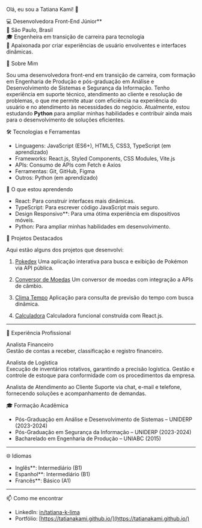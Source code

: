 Olá, eu sou a Tatiana Kami! 👋

💻 Desenvolvedora Front-End Júnior**  
📍 São Paulo, Brasil  
🎓 Engenheira em transição de carreira para tecnologia  
🌱 Apaixonada por criar experiências de usuário envolventes e interfaces dinâmicas.

🚀 Sobre Mim

Sou uma desenvolvedora front-end em transição de carreira, com formação em Engenharia de Produção e pós-graduação em Análise e Desenvolvimento de Sistemas e Segurança da Informação. Tenho experiência em suporte técnico, atendimento ao cliente e resolução de problemas, o que me permite atuar com eficiência na experiência do usuário e no atendimento às necessidades do negócio. Atualmente, estou estudando **Python** para ampliar minhas habilidades e contribuir ainda mais para o desenvolvimento de soluções eficientes.

 🛠️ Tecnologias e Ferramentas

- Linguagens: JavaScript (ES6+), HTML5, CSS3, TypeScript (em aprendizado)
- Frameworks: React.js, Styled Components, CSS Modules, Vite.js
- APIs: Consumo de APIs com Fetch e Axios
- Ferramentas: Git, GitHub, Figma
- Outros: Python (em aprendizado)

🌱 O que estou aprendendo

- React: Para construir interfaces mais dinâmicas.
- TypeScript: Para escrever código JavaScript mais seguro.
- Design Responsivo**: Para uma ótima experiência em dispositivos móveis.
- Python: Para ampliar minhas habilidades em desenvolvimento.

📂 Projetos Destacados

Aqui estão alguns dos projetos que desenvolvi:

 1. [Pokedex](https://github.com/Tatianakami/pokedex)
Uma aplicação interativa para busca e exibição de Pokémon via API pública.

 2. [Conversor de Moedas](https://github.com/Tatianakami/conversor-moedas)
Um conversor de moedas com integração a APIs de câmbio.

3. [Clima Tempo](https://github.com/Tatianakami/clima-tempo)
Aplicação para consulta de previsão do tempo com busca dinâmica.

 4. [Calculadora](https://github.com/Tatianakami/calculadora)
Calculadora funcional construída com React.js.

---

 💼 Experiência Profissional
 
Analista Financeiro  
Gestão de contas a receber, classificação e registro financeiro.

Analista de Logística  
Execução de inventários rotativos, garantindo a precisão logística.
Gestão e controle de estoque para conformidade com os procedimentos da empresa.
 
Analista de Atendimento ao Cliente 
Suporte via chat, e-mail e telefone, fornecendo soluções e acompanhamento de demandas.

🎓 Formação Acadêmica

- Pós-Graduação em Análise e Desenvolvimento de Sistemas – UNIDERP (2023-2024)
- Pós-Graduação em Segurança da Informação – UNIDERP (2023-2024)
- Bacharelado em Engenharia de Produção – UNIABC (2015)

---

 🌐 Idiomas

- Inglês**: Intermediário (B1)
- Espanhol**: Intermediário (B1)
- Francês**: Básico (A1)

---

📫 Como me encontrar

- LinkedIn: [in/tatiana-k-lima](linkedin.com/in/tatiana-kami/)
- Portfólio: [https://tatianakami.github.io/](https://tatianakami.github.io/)




